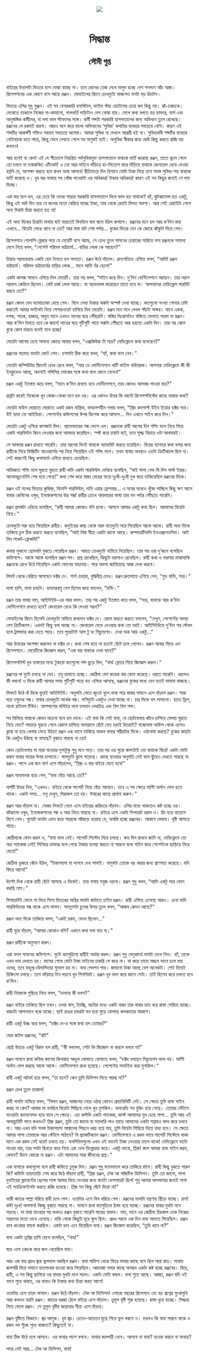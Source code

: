 <div align=center> <img src="../../metadata/images/rabibasariya/সিদ্ধান্ত-সৌমী-গুপ্ত.jpg" align="center"></div><br><h1 align=center>সিদ্ধান্ত</h1>
<h2 align=center>সৌমী গুপ্ত</h2><br>

বাইরের উত্তাপটা ভিতরে বসে বোঝা যাচ্ছে না। তবে রোদের তেজ দেখে মালুম হচ্ছে বেশ গনগনে আঁচ আজ। রিসেপশনের এক কোণে বসে আছে রঞ্জন। মোবাইলের স্ক্রিনে চোখদুটো থাকলেও মনটা বড় উচাটন।

ভিতরে এসির মৃদু গুঞ্জন। এই সব বেসরকারি হসপিটাল, ফাইভ স্টার হোটেলের চেয়ে কম কিছু নয়। ঝাঁ-চকচকে। মেঝেতে তাকালে নিজের না-কামানো, গালভর্তি দাড়িটাও বেশ বোঝা যায়। মেপে কথা বলতে হয় ডাক্তার, নার্স এবং আনুষঙ্গিক কর্মীদের, বা বলা ভাল স্টাফদের সঙ্গে। কর্মী শব্দটা সরকারি হাসপাতালের জন্য অভিধান তুলে রেখেছে। রঞ্জনের সে রকমই ধারণা। আরও মনে করে বাংলা অভিধানের ‘সুবিধা’ কথাটার ব্যবহার সবচেয়ে বেশি। কারণ এই শব্দটির আকর্ষণী শক্তিও সম্ভবত সবচেয়ে অমোঘ। আমরা সুবিধা না দেখলে আগ্রহী হই না। সুবিধাবাদী শব্দটির ব্যবহার নেতিবাচক হতে পারে, কিন্তু ভেবে দেখতে গেলে সব মানুষই তাই। অসুবিধা স্বীকার করে কেউ কিছু করতে রাজি হয় কখনও!

আর হবেই বা কেন! এই যে শীতাতপ নিয়ন্ত্রিত সর্বসুবিধাযুক্ত হাসপাতালে বাবাকে ভর্তি করেছে রঞ্জন, তাতে ভুলে গেলে তো চলবে না তথাকথিত এটিকেট! এ তো আর লাইনে দাঁড়িয়ে হা-পিত্যেশ করে দাঁড়িয়ে বাবাকে জেনারেল বেডে দেওয়া হয়নি যে, অপেক্ষা করতে হবে কখন ডাক আসবে! রীতিমতো দিন হিসাবে মোটা টাকা নিয়ে তবে সমস্ত সুবিধা-সহ বাবাকে ভর্তি করেছে ও। খুব ভদ্র ভাষায় সব খোঁজ পাওয়াটা ওর অধিকার! টাকার অধিকার! কারণ এই সব কিছুর জন্যই সে দাম দিচ্ছে।

এক বার মনে হল, এর চেয়ে কি ওদের পাড়ার সরকারি হাসপাতালে দিলে ভাল হত বাবাকে? হ্যাঁ, ঝুটঝামেলা হত একটু, কিন্তু এই আট দিন ধরে যে জলের মতো বেরিয়ে যাচ্ছে টাকা, তার থেকে রেহাই মিলত অবশ্য। আর সেই রেহাইটা পেলে অন্য দিকটা চিন্তা করতে হত না!

এই অন্য দিকের চিন্তাটা মাথায় ঘাই মারতেই বিনবিনে ঘাম জমে উঠল কপালে। রঞ্জনের মনে হল আর ক’দিন বাবা এখানে... বিয়েটা ভেঙে যাবে না তো? আর বাবা যদি শেষ পর্যন্ত... বুকের ভিতর যেন কে জোরে ঝাঁকুনি দিয়ে গেল।

রিসেপশনে গোলাপি ব্লেজ়ার পরে যে মেয়েটি বসে আছে, সে চোখ তুলে সামনের চেয়ারের সারিতে বসা রঞ্জনকে সামান্য মেপে নিয়ে বলল, “পেশেন্ট পরিমল ভট্টাচার্য... বাড়ির লোক কে আছেন?”

চিন্তার সরলরেখায় একটা ছেদ টানতে হল অগত্যা। রঞ্জন উঠে দাঁড়াল। দ্রুতগতিতে এগিয়ে বলল, “আমি! রঞ্জন ভট্টাচার্য। পরিমল ভট্টাচার্যের বাড়ির লোক... মানে আমি ওঁর ছেলে!”

একটা কাগজ সামনে এগিয়ে দিল মেয়েটি। তার পর বলল, “সাইন করে দিন। দু’দিন ভেন্টিলেশনে আছেন। তার আগে নরমাল কেবিনে ছিলেন। মোট চার্জ লেখা আছে। যা অ্যাডভান্স করেছেন তাতে হবে না। আপনাদের মেডিক্লেম পারমিট করবে তো?”

রঞ্জন কেমন যেন ভ্যাবাচ্যাকা খেয়ে গেল। বিলে লেখা টাকার অঙ্কটা অস্পষ্ট দেখা যাচ্ছে। কতগুলো সংখ্যা গোনার চেষ্টা করতেই আবার ফাইলটা নিয়ে পেপারওয়েট চাপিয়ে দিল মেয়েটা। রঞ্জন মনে মনে দেখল পাঁচটা অক্ষর। মানে একক, দশক, শতক, হাজার, অযুত মানে এখনও লাখের ঘরে পৌঁছয়নি। স্বস্তির নিঃশ্বাসটাও স্বস্তিতে ফেলতে পারল না রঞ্জন। আর ক’দিন টানতে হবে কে জানে! লাখের ঘরে গুটিগুটি পায়ে অঙ্কটা পৌঁছতে আর হয়তো একটা দিন। তার পর ঝোপ বুঝে কোপ মারবে বলেই মনে হচ্ছে!

মেয়েটা আগের চেয়ে সামান্য জোরে আবার বলল, “এক্সকিউজ় মি স্যর? মেডিক্লেমে কথা বলেছেন?”

রঞ্জনের থতমত ভাবটা কেটে গেল। চশমাটা ঠিক করে বলল, “হ্যাঁ, কথা বলে নেব।”

মেয়েটা কম্পিউটার স্ক্রিনেই চোখ রেখে বলল, “পার ডে ভেন্টিলেশনে থার্টি ফাইভ থাউজ়েন্ড। আপনার মেডিক্লেমে কী কী ইনক্লুডেড আছে, অবশ্যই পলিসির লোকের সঙ্গে কথা বলে জেনে নেবেন!”

রঞ্জন একটু ইতস্তত করে বলল, “মানে ক’দিন রাখতে হবে ভেন্টিলেশনে, তার কোনও আন্দাজ পাওয়া যায়?”

প্রশ্নটা করেই নিজেকে খুব বোকা-বোকা মনে হল ওর। এর কোনও উত্তর কি আদৌ রিসেপশনিস্টের কাছে থাকার কথা?

মেয়েটা মাউস ঘোরাতে ঘোরাতে একই রকম যান্ত্রিক, ভাবলেশহীন গলায় বলল, “প্লিজ় কনসাল্ট উইথ ইয়োর ডক্টর স্যর। উই হ্যাভ নো আইডিয়া। পেশেন্টের কন্ডিশনের উপর ডিপেন্ড করে আসলে... নিন এখানে সাইন করে দিন।”

মেয়েটা একটু এগিয়ে কাগজটা দিল। ল্যাভেন্ডারের গন্ধ ভেসে এল। রঞ্জনকে রাহী আগের দিন শপিং মলে নিয়ে গিয়ে একটা পারফিউম কিনে দেওয়ার জন্য আবদার করেছিল। স্পষ্ট করে চায়নি বটে, তবে সূক্ষ্ম বিচারে ওটা আবদারই।

সে আবদার রঞ্জন রাখতে পারেনি। তার আগের দিনই বাবাকে অ্যাডমিট করতে হয়েছিল। বিয়ের ব্যাপারে কথা বলার জন্য রাহীকে নিয়ে ভিজ়িটিং আওয়ার্সের পর নিয়ে গিয়েছিল ওই শপিং মলে। তখন বাবার অবস্থাও এতটা ক্রিটিক্যাল ছিল না। সেই কারণেই কিছু কথাবার্তা এগিয়ে রাখতে চেয়েছিল।

অভিজাত শপিং মলে ঘুরতে ঘুরতে রাহী দামি একটা পারফিউম দেখিয়ে বলেছিল, “মাই পাপা গেভ মি দিস লাস্ট ইয়ার। আনফরচুনেটলি শেষ হয়ে গেছে!” কথা শেষ করে বাচ্চা মেয়ের মতো দুঃখী-দুঃখী মুখ করে তাকিয়েছিল রঞ্জনের দিকে।

রঞ্জন ওই মলের ভিতরে কুকিজ়, বিদেশি পারফিউম, দামি এয়ার ফ্রেশনার... এ সবের মধ্যেও খুঁজে পাচ্ছিল কিছু ক্ষণ আগে বাবার কেবিনের ওষুধ, ইনজেকশনের উগ্র গন্ধ! রাহীর চোখে আবদারের ভাষা তার মন পর্যন্ত পৌঁছতে পারেনি।

রঞ্জন প্রসঙ্গটা এড়িয়ে বলেছিল, “রাহী আমরা কোথাও বসি চলো। আসলে আমার একটু কথা ছিল। আমাদের বিয়েটা নিয়ে।”

চোখদুটো সরু হয়ে গিয়েছিল রাহীর। কনুইয়ের কাছ থেকে নরম হাতদুটো সরে গিয়েছিল আস্তে আস্তে। রাহী অন্য দিকে তাকিয়ে চুল ঠিক করতে করতে বলেছিল, “আই থিঙ্ক নীচে একটা কাফে আছে। কম্পারেটিভলি ইনএক্সপেনসিভ। আই মিন পকেট-ফ্রেন্ডলি!”

কথায় লুকনো ছোবলটা বুঝতে পেরেছিল রঞ্জন। আহত চোখদুটো নামিয়ে নিয়েছিল। তার পর ওরা দু’জনে বসেছিল কফিশপে। আস্তে আস্তে বলেছিল রঞ্জন সব। প্রশ্ন রেখেছিল, কিছুটা ভরসাও রেখেছিল। রাহী কথা ও ভরসার মাঝামাঝি রঞ্জনকে রেখে উঠে গিয়েছিল একটা ফোনের বাহানায়। পরে অবশ্য জানিয়েছে আজ দেখা করবে।

লিফট থেকে বেরিয়ে আসছেন ডক্টর দে। শার্প চেহারা, বুদ্ধিদীপ্ত চোখ। রঞ্জন দ্রুতপায়ে এগিয়ে গেল, “গুড মর্নিং, স্যর।”

মাপা হাসি, মাপা চাহনি। ডাক্তারবাবু বেশ হিসেব করে বললেন, “মর্নিং।”

রঞ্জন তার বাবার নাম, আইসিইউ-এর নম্বর বলল। তার পর একটু ইতস্তত করে বলল, “স্যর, বাবাকে আর ক’দিন ভেন্টিলেশনে রাখতে হবে? জেনারেল বেডে কি দেওয়া সম্ভব?”

মোবাইলের স্ক্রিনে হিসেবি চোখদুটো নামিয়ে রাখলেন ডক্টর দে। স্ক্রোল করতে করতে বললেন, “দেখুন, পেশেন্টের অবস্থা বেশ ক্রিটিক্যাল। এখনই কিছু বলা যাচ্ছে না। জেনারেল বেডে দেওয়ার কথা তো নয়ই। আইসিইউতে দু’দিন পর স্টেবল হলে ট্রান্সফার করা যেতে পারে। তবে পুরোটাই আপ টু দ্য সিচুয়েশন। দেখা যাক আর একটু...”

আর উত্তরের অপেক্ষা করলেন না ডক্টর দে। কথা শেষ হতে না হতেই হেঁটে চলে গেলেন। রঞ্জন আবার ফিরে এল রিসেপশনে। মেয়েটিকে জিজ্ঞেস করল, “এক বার বাবাকে দেখা যাবে?”

রিসেপশনিস্ট খুব ব্যস্ততার মধ্যে টুকরো কতগুলো শব্দ ছুড়ে দিল, “থার্ড ফ্লোরে গিয়ে জিজ্ঞেস করুন।”

রঞ্জনের পা দুটো চলছে না যেন। তবু চালাতে হচ্ছে। জেঠিমা বেশ কয়েক বার ফোন করেছে। ধরতে পারেনি। ধরলেও কী বলবে! ও দিকে রাহী আসার সময় গুটিগুটি পায়ে যত এগিয়ে আসছে, রঞ্জনের বুকের মধ্যে যেন ততই দামামা বাজছে।

লিফটে উঠে বাঁ দিকে ঘুরেই আইসিইউ। অনুমতি পেতে জুতো খুলে মাস্ক পরে বাবার সামনে এসে দাঁড়াল রঞ্জন। সারা ঘরে ওষুধের গন্ধ। বাবার চোখদুটো অর্ধেক বন্ধ। মণিদুটো একটুও দেখা যাচ্ছে না। চার দিকে নল লাগানো। হাতে ড্রিপ, নাকে রাইলস টিউব। আশপাশের মনিটরে নানা চলমান লেখচিত্র এবং বিপ বিপ শব্দ।

সব মিলিয়ে বাবাকে কেমন অচেনা মনে হল দেখে। এই বাবা কি সেই বাবা, যে ছোটবেলায় কাঁধে চাপিয়ে মেলায় ঘুরতে নিয়ে যেত? পাহাড়ে ঘুরতে গেলে কোলে চাপিয়ে অনায়াসে হেঁটে যেত চড়াই উতরাই? সন্ধেবেলা অফিস থেকে এসেও ক্লান্ত না হয়ে খেলায় মেতে উঠত! রঞ্জন এক ভাবে তাকিয়ে থাকল বাবার শরীরটার দিকে। ওঠানামা করছে? বুকের কাছটা কি একটুও উঠছে বা নামছে? বুঝতে পারছে না তো!

কোন ছোটবেলায় মা মারা যাওয়ার দৃশ্যটুকু শুধু মনে পড়ে। তার পর ওর পুরো জগৎটাই তো বাবাকে ঘিরে! একটা মোটা কম্বল বাবার গায়ের উপর চাপানো। গালদুটো ঝুলে পড়েছে। কাছে যাওয়ার অনুমতি নেই বলে ছুঁয়েও দেখতে পারছে না রঞ্জন। পাশে এক জন নার্স এসে দাঁড়ালেন, “প্লিজ় এ বার বাইরে যেতে হবে!”

রঞ্জন অন্যমনস্ক হয়ে গেল, “বাবা বেঁচে আছে তো?”

নার্সটি উত্তর দিল, “এখনও। বাইরে থেকে সাপোর্ট নিয়ে বেঁচে আছেন। তবে এ সব ক্ষেত্রে মাল্টি অর্গান ফেল হতে থাকে। একটা সময়… তবু দেখুন, মিরাকল তো হয়। ঈশ্বরের কাছে প্রার্থনা করুন।”

রঞ্জন আর দাঁড়াল না। সোজা লিফটে নেমে এসে বাইরের করিডরে দাঁড়াল। এসির মধ্যে থাকতেও কষ্ট হচ্ছে ওর। ঝাঁঝালো ওষুধ, ইনজেকশনের গন্ধ ও আর নিতে পারছে না। বাইরে এসে একটা সিগারেট ধরাল ও। রিং হয়ে বাতাসে মিশে গেল। গুমোট ভাবটা এমন করে শহরকে আঁকড়ে ধরেছে যে, অস্বস্তি হচ্ছে রঞ্জনের। আকাশ মেঘলা। বৃষ্টি আসতে পারে।

জেঠিমাকে ফোন করল ও, “বাবা ভাল নেই। সাপোর্ট সিস্টেম নিয়ে চলছে। কত দিন রাখবে জানি না, মেডিক্লেমে তো অত প্যাকেজ নেই! সিনিয়র ডাক্তার বলে গেছে টাকার ব্যবস্থা করতে না পারলে বন্ডে সাইন করে পেশেন্টকে ছাড়িয়ে
নিয়ে যেতে!”

জেঠিমা ডুকরে কেঁদে উঠল, “টাকাপয়সা যা লাগবে দেখ পাপাই। মানুষটা তোকে বড় করার জন্য প্রাণপাত করেছে। যদি ফিরে আসে!”

উল্টো দিক থেকে রাহী হেঁটে আসছে এ দিকেই। তার গলায় সবুজ ওড়না। রঞ্জন শুধু বলল, “আমি একটু পরে ফোন
করছি মাম।”

সিগারেটটা ফেলে পা দিয়ে পিষে ভিতরের অস্থির ভাবটা কাটাতে চাইল রঞ্জন। রাহী এগিয়ে এসেছে আরও। চেনা দামি পারফিউমের গন্ধ নাকে এসে লাগল। সানগ্লাসটা চুলের উপর তুলে বলল, “আঙ্কল কেমন আছে?”

রঞ্জন অন্য দিকে তাকিয়ে বলল, “একই রকম, যেমন ছিলেন...”

রাহী ঘুরে দাঁড়াল, “আমরা কোথাও বসি? এখানে কথা বলা
যায় না।”

রঞ্জন রাহীকে অনুসরণ করল।

ওরা বসল সামনের কফিশপে। দুটো ক্যাপুচিনো রাহীই অর্ডার করল। রঞ্জন শুধু মেনুকার্ডে দামটা দেখে নিল। হ্যাঁ, তাকে এখন দাম দেখতে হয়। মাসের শেষে মোটা টাকা মাইনের চাকরি সে করে না। যা করে তাতে সচ্ছল ভাবে চলে যায় ওদের, তবে বাহুল্য-বিলাসিতার সুযোগ হয় না। বাবা পেনশন পায়। জমানো টাকা আছে বেশ অনেকটা। সেই দিয়েই চিকিৎসা চলছে। তবে ভাঁড়ারে টান পড়বে খুব শিগগিরই। রঞ্জন খুব ভাল করে জানে সেটা। তাই হিসেব করে চলতে হবে ক’দিন।

রাহী নিজেকে গুছিয়ে নিয়ে বসল, “ডাক্তার কী বলল?”

রঞ্জন বাইরে তাকিয়ে ছিল তখন। চলন্ত বাস, ট্যাক্সি, অটোর মধ্যে একটা বাচ্চা তার বাবার হাত ধরে
রাস্তা পেরিয়ে যাচ্ছে। বাচ্চাটা আপনমনে বকে যাচ্ছে। ছাই রঙের চাদরটা ঘন হয়ে মুড়ে ফেলছে কলকাতার আকাশ।

রাহী একটু উষ্ণ স্বরে বলল, “ডক্টর দে-র সঙ্গে কথা হল তোমার?”

ঘোর কাটল রঞ্জনের, “হ্যাঁ!”

ছোট্ট উত্তরে একটু বিরক্ত হল রাহী, “কী বললেন, সেটা কি জিজ্ঞেস না করলে বলবে না!”

রঞ্জন সামনে রাখা কফির কাপের কিনারায় আঙুল বোলাতে বোলাতে বলল, “ডক্টর বলছেন সিচুয়েশন ভাল নয়। মাল্টি অর্গান ফেল করছে আস্তে আস্তে। ভেন্টিলেশনে রাখা হয়েছে। পেশেন্টের সার্ভাইভ করা মুশকিল।”

রাহী একটু অধৈর্য হয়ে বলল, “তা হলে? কেন তুমি ডিসিশন নিতে পারছ না?”

রঞ্জন চোখ তুলে তাকাল!

রাহী গলাটা নামিয়ে বলল, “লিসন রঞ্জন, আঙ্কলের সেরে ওঠার কোনও প্রব্যাবিলিটি নেই। সে ক্ষেত্রে তুমি বন্ডে সাইন করছ না কেন? আমার মা বলছিল বিয়েটা পিছিয়ে গেলে খুব মুশকিল। অলরেডি সব বুকিং হয়ে গেছে। তোমার স্টেটসে যাওয়াটা ক্যানসেলড হয়ে যাবে সে ক্ষেত্রে। এত কস্টলি একটা প্যাকেজ, জাস্ট আমাদের মুখ চেয়ে পাপা... তুমি আর এই অপরচুনিটি পাবে কখনও? প্লিজ় রঞ্জন, তুমি তো জানো যা স্যালারি পাও তাতে আমাদের একটা সপ্তাহও ভাল করে চলবে না। আর এখন যদি সমস্ত টাকাপয়সা আঙ্কলের পিছনে খরচ হয়ে যায়, তুমি বিয়েটা পিছিয়ে দিতে বাধ্য হবে। সে ক্ষেত্রে আমার পাপা তোমাকে আর স্টেটসে পাঠাবে? বি প্র্যাকটিক্যাল রঞ্জন। ভেন্টিলেশনে এ রকম ভাবে সাপোর্ট সিস্টেমে থাকা মানে এক রকম নেই ধরেই চলতে হয়। হসপিটালগুলো এখন এই ভাবেই টাকা নেওয়ার তালে থাকে! মেডিক্লেমে যতটা পাওয়া যায়, তার সবটা ছিবড়ে করে নিয়ে এরা ডেথ ডিক্লেয়ার করে। একটু ভাবো, প্লিজ়! কাল আমরা বন্ডে সাইন করব, কেমন? ডিলে কোরো না রঞ্জন। এটা আমাদের সারা জীবনের প্রশ্ন।”

এক নাগাড়ে কথাগুলো বলে রাহী কফিতে চুমুক দিল। রঞ্জন শুধু ফ্যালফ্যাল করে তাকিয়ে রইল। রাহী কিছু বুঝতে পারল কি? কফিটা তাড়াতাড়ি শেষ করে উঠে দাঁড়াল রাহী, “প্লিজ় রঞ্জন, টেক আ পজ়িটিভ ডিসিশন। তুমি তো জানো, পাপা দুবাইয়ের ক্লায়েন্টের ছেলের সঙ্গে আমার বিয়ে দেওয়ার জন্য কতটা ডেসপারেট ছিল! শুধু আমার ভালবাসার জন্যই পাপা এই স্যাক্রিফাইসটা করতে রাজি হয়েছে। প্লিজ় সব কিছু ঘেঁটে দিয়ো না!”

ভারী কাচের পাল্লা সরিয়ে রাহী চলে গেল। ওয়েটার এসে বিল ধরিয়ে গেল। রঞ্জনের মাথাটা যন্ত্রণায় ছিঁড়ে যাচ্ছে। রাগ! কষ্ট! দুঃখ! অপমান! কিচ্ছু বুঝতে পারছে না। সামনে রাখা ক্যাপুচিনো ঠান্ডা হয়ে যাচ্ছে। রঞ্জনের বাবার মুখটা মনে পড়ছে। মা মারা যাওয়ার পর কখনও রঞ্জন বুঝতে পারেনি মায়ের অভাব। মাম, মানে ওর জেঠিমা চিরকাল ওকে নিজের সন্তানের মতো দেখে এসেছে। বাড়ি থেকে কিছুটা দূরে স্কুল ছিল। প্রচণ্ড গরমে এক দিন বাবা আনতে গিয়েছিল। রঞ্জন ডাব খাওয়ার বায়না করছিল। একটা ডাব এনে দিয়েছিল বাবা। রঞ্জন জিজ্ঞেস করেছিল, “তুমি খাবে না?”

বাবা একটা তৃপ্তির হাসি হেসে বলেছিল, “নাহ!”

ঘরে এসে ঢকঢক করে জল খেয়েছিল বাবা।

আর এক বার প্রচণ্ড জ্বরে ভুলভাল বকছিল রঞ্জন। বাবা অফিস থেকে ফিরে মাথার কাছে বসে ছিল সারা রাত। মাথায় জলপট্টি দিয়ে সমানে হাতপাখার হাওয়া করে গিয়েছিল। আচমকা গলার কাছে অসম্ভব একটা কষ্ট হচ্ছে রঞ্জনের। বিয়ে, রাহী, এ সব কিছু ছাপিয়ে ওর বাবার মুখটা মনে পড়ল। একটা
মোটা কম্বল। বাবা শুয়ে আছে। আচ্ছা, রঞ্জন যদি ওই ভাবে শুয়ে থাকত, ওর বাবাও কি টাকার কথা চিন্তা করত আগে!

ওয়েটার এসে তাড়া লাগাল। রঞ্জন উঠে দাঁড়াল। টেক আ ডিসিশন! এগারো বছরের রিলেশনে এত বড় প্রশ্নের মুখোমুখি আর কখনও হয়নি রঞ্জন। কাচের দরজা ঠেলে বাইরে এসে দাঁড়াল। তুমুল বৃষ্টি শুরু হয়েছে। রাস্তা ধুয়ে যাচ্ছে। সিদ্ধান্ত নিয়ে ফেলে রঞ্জন। সে তুমুল বৃষ্টির ঝরোখার নীচে এসে দাঁড়ায়।

রঞ্জন বৃষ্টিতে ভিজবে। জ্বর আসুক। ধুম জ্বর। চেতন-অচেতন মুছে গিয়ে ভুল বকবে ও। তখনও কি বাবা পারবে নাকে ও রকম নল গুঁজে শুয়ে থাকতে? কিছুতেই না।

বাবা ঠিক উঠে চলে আসবে। ওর মাথার পাশে বসবে। মাথায় জলপট্টি দেবে। আসবে না বাবা? হাওয়া করবে না মাথায়?

সময় নেই আর... টেক আ ডিসিশন, বাবা!



